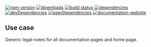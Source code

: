 <!-- !/usr/bin/env markdown
-*- coding: utf-8 -*-
region header
Copyright Torben Sickert 16.12.2012

License
-------

This library written by Torben Sickert stand under a creative commons naming
3.0 unported license. see http://creativecommons.org/licenses/by/3.0/deed.de
endregion -->

[![npm version](https://badge.fury.io/js/legal-notes.svg)](https://www.npmjs.com/package/legal-notes)
[![downloads](https://img.shields.io/npm/dy/legal-notes.svg)](https://www.npmjs.com/package/legal-notes)
[![build status](https://travis-ci.org/thaibault/legalNotes.svg?branch=master)](https://travis-ci.org/thaibault/legaNotes)
[![dependencies](https://img.shields.io/david/thaibault/legal-notes.svg)](https://david-dm.org/thaibault/legal-notes)
[![devDependencies](https://img.shields.io/david/dev/thaibault/legal-notes.svg)](https://david-dm.org/thaibault/legal-notes?type=dev)
[![peerDependencies](https://img.shields.io/david/peer/thaibault/legal-notes.svg)](https://david-dm.org/thaibault/legal-notes?type=peer)
[![documentation-website](https://img.shields.io/website-up-down-green-red/https/www.npmjs.com/package/leagal-notes.svg?label=documentation-website)](https://www.npmjs.com/package/legal-notes)

<!--|deDE:Einsatz-->
Use case
--------

Generic legal-notes for all documentation pages and home page.

<!-- region modline
vim: set tabstop=4 shiftwidth=4 expandtab:
vim: foldmethod=marker foldmarker=region,endregion:
endregion -->
